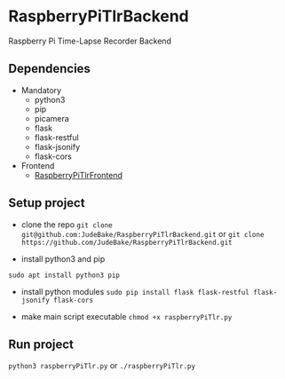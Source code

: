 # RaspberryPiTlrBackend
Raspberry Pi Time-Lapse Recorder Backend

## Dependencies
* Mandatory
    * python3
    * pip
    * picamera
    * flask
    * flask-restful
    * flask-jsonify
    * flask-cors
* Frontend
    * [RaspberryPiTlrFrontend](https://github.com/JudeBake/RaspberryPiTlrFrontend "Frontend Repo")

## Setup project
* clone the repo
`git clone git@github.com:JudeBake/RaspberryPiTlrBackend.git`
or
`git clone https://github.com/JudeBake/RaspberryPiTlrBackend.git`

* install python3 and pip

`sudo apt install python3 pip`

* install python modules
`sudo pip install flask flask-restful flask-jsonify flask-cors`

* make main script executable
`chmod +x raspberryPiTlr.py`

## Run project
`python3 raspberryPiTlr.py`
or
`./raspberryPiTlr.py`
